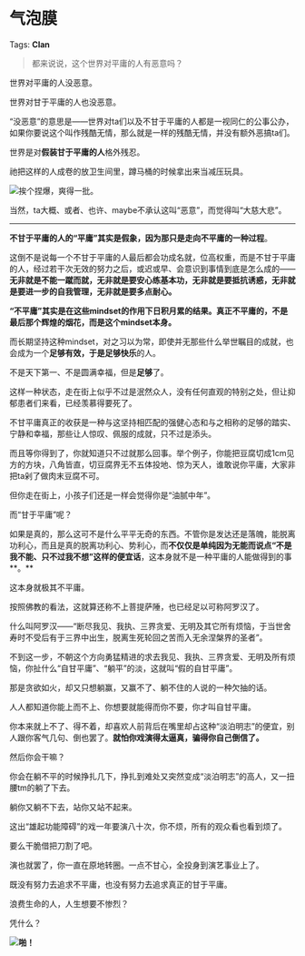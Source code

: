 # 气泡膜

Tags: **Clan**

> 都来说说，这个世界对平庸的人有恶意吗？



世界对平庸的人没恶意。

世界对甘于平庸的人也没恶意。

“没恶意”的意思是——世界对ta们以及不甘于平庸的人都是一视同仁的公事公办，如果你要说这个叫作残酷无情，那么就是一样的残酷无情，并没有额外恶搞ta们。

世界是对**假装甘于平庸的人**格外残忍。

祂把这样的人成卷的放卫生间里，蹲马桶的时候拿出来当减压玩具。

![](https://pic3.zhimg.com/50/v2-7d989d798faf53dc68f275a61430866b_720w.jpg?source=1940ef5c)挨个捏爆，爽得一批。

当然，ta大概、或者、也许、maybe不承认这叫“恶意”，而觉得叫“大慈大悲”。



---

**不甘于平庸的人的“平庸”其实是假象，因为那只是走向不平庸的一种过程**。

这倒不是说每一个不甘于平庸的人最后都会功成名就，位高权重，而是不甘于平庸的人，经过若干次无效的努力之后，或迟或早、会意识到事情到底是怎么成的——**无非就是不能一蹴而就，无非就是要安心练基本功，无非就是要抵抗诱惑，无非就是要进一步的自我管理，无非就是要多点耐心。**

**“不平庸”其实是在这些mindset的作用下日积月累的结果。真正不平庸的，不是最后那个辉煌的烟花，而是这个mindset本身。**

而长期坚持这种mindset，对之习以为常，即使并无那些什么举世瞩目的成就，也会成为一个**足够有效，**于是**足够快乐**的人。

不是天下第一、不是圆满幸福，但是**足够**了。

这样一种状态，走在街上似乎不过是泯然众人，没有任何直观的特别之处，但让抑郁患者们来看，已经羡慕得要死了。

不甘平庸真正的收获是一种与这坚持相匹配的强健心态和与之相称的足够的踏实、宁静和幸福，那些让人惊叹、佩服的成就，只不过是添头。

而且等你得到了，你就知道只不过就那么回事。举个例子，你能把豆腐切成1cm见方的方块，八角皆直，切豆腐界无不五体投地、惊为天人，谁敢说你平庸，大家非把ta剁了做肉末豆腐不可。

但你走在街上，小孩子们还是一样会觉得你是“油腻中年”。

而“甘于平庸”呢？

如果是真的，那么这可不是什么平平无奇的东西。不管你是发达还是落魄，能脱离功利心，而且是真的脱离功利心、势利心，而**不仅仅是单纯因为无能而说点“不是我不能、只不过我不想”这样的便宜话**，这本身就不是一种平庸的人能做得到的事**。**

这本身就极其不平庸。

按照佛教的看法，这就算还称不上菩提萨陲，也已经足以可称阿罗汉了。

什么叫阿罗汉——“断尽我见、我执、三界贪爱、无明及其它所有烦恼，于当世舍寿时不受后有于三界中出生，脱离生死轮回之苦而入无余涅槃界的圣者”。

不到这一步，不朝这个方向勇猛精进的求去我见、我执、三界贪爱、无明及所有烦恼，你扯什么“自甘平庸”、“躺平”的淡，这就叫“假的自甘平庸”。

那是贪欲如火，却又只想躺赢，又赢不了、躺不住的人说的一种欠抽的话。

人人都知道你能上而不上、你想要就能得而你不要，你才叫自甘平庸。

你本来就上不了、得不着，却喜欢人前背后在嘴里却占这种“淡泊明志”的便宜，别人跟你客气几句、倒也罢了。**就怕你戏演得太逼真，骗得你自己倒信了。**

然后你会干嘛？

你会在躺不平的时候挣扎几下，挣扎到难处又突然变成“淡泊明志”的高人，又一扭腰tm的躺了下去。

躺你又躺不下去，站你又站不起来。

这出“雄起功能障碍”的戏一年要演八十次，你不烦，所有的观众看也看到烦了。

要么干脆借把刀割了吧。

演也就罢了，你一直在原地转圈。一点不甘心，全投身到演艺事业上了。

既没有努力去追求不平庸，也没有努力去追求真正的甘于平庸。

浪费生命的人，人生想要不惨烈？

凭什么？

![](https://pic3.zhimg.com/50/v2-a353a6faee7a4f4d3db31a5220501222_720w.jpg?source=1940ef5c)**啪！**



